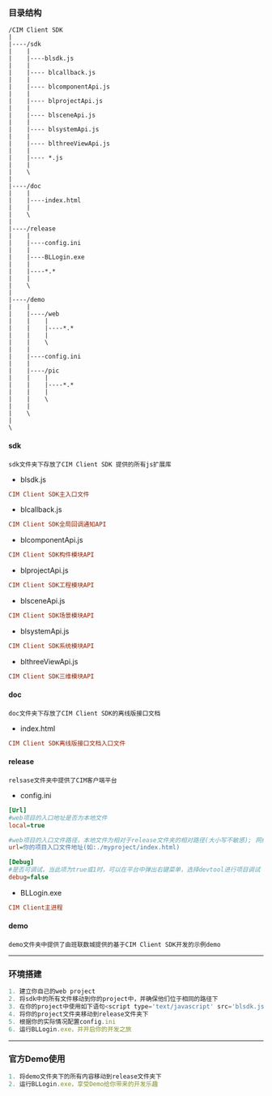 ### 目录结构

```
/CIM Client SDK
|
|----/sdk
|    |
|    |----blsdk.js
|    |
|    |---- blcallback.js 
|    |
|    |---- blcomponentApi.js
|    |
|    |---- blprojectApi.js
|    |
|    |---- blsceneApi.js
|    |
|    |---- blsystemApi.js
|    |
|    |---- blthreeViewApi.js
|    |
|    |---- *.js
|    |
|    \
|
|----/doc
|    |
|    |----index.html
|    |
|    \
|
|----/release
|    |
|    |----config.ini
|    |
|    |----BLLogin.exe
|    |
|    |----*.*
|    |
|    \
|
|----/demo
|    |
|    |----/web
|    |    |
|    |    |----*.*
|    |    |
|    |    \
|    |
|    |----config.ini
|    |
|    |----/pic
|    |    |
|    |    |----*.*
|    |    |
|    |    \
|    |
|    \
|
\
```
#### sdk
    sdk文件夹下存放了CIM Client SDK 提供的所有js扩展库

- blsdk.js

```ini
CIM Client SDK主入口文件
```
- blcallback.js

```ini
CIM Client SDK全局回调通知API
```

- blcomponentApi.js

```ini
CIM Client SDK构件模块API
```

- blprojectApi.js

```ini
CIM Client SDK工程模块API
```

- blsceneApi.js

```ini
CIM Client SDK场景模块API
```

- blsystemApi.js

```ini
CIM Client SDK系统模块API
```

- blthreeViewApi.js

```ini
CIM Client SDK三维模块API
```

#### doc
    doc文件夹下存放了CIM Client SDK的离线版接口文档

- index.html

```ini
CIM Client SDK离线版接口文档入口文件
```

#### release
    relsase文件夹中提供了CIM客户端平台

- config.ini

```ini
[Url]
#web项目的入口地址是否为本地文件
local=true

#web项目的入口文件路径，本地文件为相对于release文件夹的相对路径(大小写不敏感); 网络地址需要加上协议前缀，如: http://www.baidu.com
url=你的项目入口文件地址(如:./myproject/index.html)

[Debug]
#是否可调试，当此项为true或1时，可以在平台中弹出右键菜单，选择devtool进行项目调试
debug=false
```

- BLLogin.exe

```ini
CIM Client主进程
```

#### demo
    demo文件夹中提供了由班联数城提供的基于CIM Client SDK开发的示例demo

---
### 环境搭建

```javascript
1. 建立你自己的web project
2. 将sdk中的所有文件移动到你的project中，并确保他们位于相同的路径下
3. 在你的project中使用如下语句<script type='text/javascript' src='blsdk.js'></script>将sdk库引入到你的project中
4. 将你的project文件夹移动到release文件夹下
5. 根据你的实际情况配置config.ini
6. 运行BLLogin.exe，并开启你的开发之旅
```

---
### 官方Demo使用

```javascript
1. 将demo文件夹下的所有内容移动到release文件夹下
2. 运行BLLogin.exe，享受Demo给你带来的开发乐趣
```



